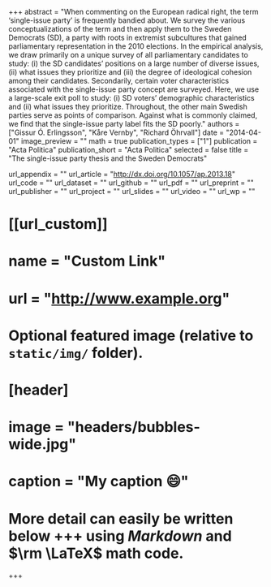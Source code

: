 +++
abstract = "When commenting on the European radical right, the term ‘single-issue party’ is frequently bandied about. We survey the various conceptualizations of the term and then apply them to the Sweden Democrats (SD), a party with roots in extremist subcultures that gained parliamentary representation in the 2010 elections. In the empirical analysis, we draw primarily on a unique survey of all parliamentary candidates to study: (i) the SD candidates’ positions on a large number of diverse issues, (ii) what issues they prioritize and (iii) the degree of ideological cohesion among their candidates. Secondarily, certain voter characteristics associated with the single-issue party concept are surveyed. Here, we use a large-scale exit poll to study: (i) SD voters’ demographic characteristics and (ii) what issues they prioritize. Throughout, the other main Swedish parties serve as points of comparison. Against what is commonly claimed, we find that the single-issue party label fits the SD poorly."
authors = ["Gissur Ó. Erlingsson", "Kåre Vernby", "Richard Öhrvall"]
date = "2014-04-01"
image_preview = ""
math = true
publication_types = ["1"]
publication = "Acta Politica"
publication_short = "Acta Politica"
selected = false
title = "The single-issue party thesis and the Sweden Democrats"

url_appendix = ""
url_article = "http://dx.doi.org/10.1057/ap.2013.18"
url_code = ""
url_dataset = ""
url_github = ""
url_pdf = ""
url_preprint = ""
url_publisher  = ""
url_project = ""
url_slides = ""
url_video = ""
url_wp = ""

# [[url_custom]]
# name = "Custom Link"
# url = "http://www.example.org"

# Optional featured image (relative to `static/img/` folder).
# [header]
# image = "headers/bubbles-wide.jpg"
# caption = "My caption :smile:"


# More detail can easily be written below +++ using *Markdown* and $\rm \LaTeX$ math code.
+++


